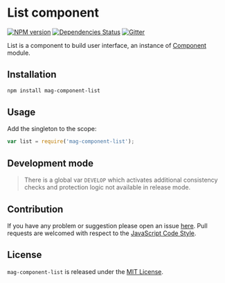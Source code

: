 List component
==============

[![NPM version](https://img.shields.io/npm/v/mag-component-list.svg?style=flat-square)](https://www.npmjs.com/package/mag-component-list)
[![Dependencies Status](https://img.shields.io/david/magsdk/component-list.svg?style=flat-square)](https://david-dm.org/magsdk/component-list)
[![Gitter](https://img.shields.io/badge/gitter-join%20chat-blue.svg?style=flat-square)](https://gitter.im/DarkPark/magsdk)


List is a component to build user interface, an instance of [Component](https://github.com/magsdk/component) module.


## Installation ##

```bash
npm install mag-component-list
```


## Usage ##

Add the singleton to the scope:

```js
var list = require('mag-component-list');
```


## Development mode ##

> There is a global var `DEVELOP` which activates additional consistency checks and protection logic not available in release mode.


## Contribution ##

If you have any problem or suggestion please open an issue [here](https://github.com/magsdk/component-list/issues).
Pull requests are welcomed with respect to the [JavaScript Code Style](https://github.com/DarkPark/jscs).


## License ##

`mag-component-list` is released under the [MIT License](license.md).
